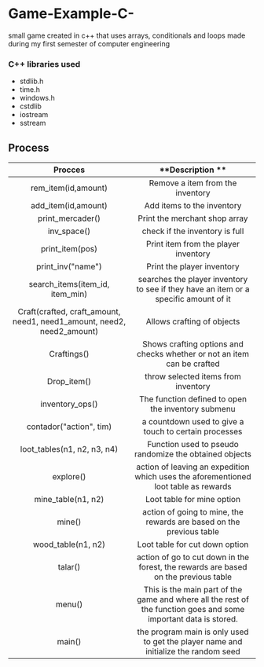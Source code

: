 # Game-Example-C-
small game created in c++ that uses arrays, conditionals and loops made during my first semester of computer engineering

### C++ libraries used

-  stdlib.h
- time.h
- windows.h
- cstdlib
- iostream
- sstream

## Process

|  **Procces** | **Description **  |
| :------------: | :------------: |
|  rem_item(id,amount) | Remove a item from the inventory |
| add_item(id,amount)  | Add items to the inventory  |
|  print_mercader() | Print the merchant shop array |
| inv_space() | check if the inventory is full |
| print_item(pos)  | Print item from the player inventory |
| print_inv("name") | Print the player inventory |
| search_items(item_id, item_min)  | searches the player inventory to see if they have an item or a specific amount of it |
| Craft(crafted, craft_amount, need1, need1_amount, need2, need2_amount)  | Allows crafting of objects  |
| Craftings() | Shows crafting options and checks whether or not an item can be crafted | 
| Drop_item() | throw selected items from inventory | 
| inventory_ops() | The function defined to open the inventory submenu | 
| contador("action", tim)  | a countdown used to give a touch to certain processes |
| loot_tables(n1, n2, n3, n4) | Function used to pseudo randomize the obtained objects | 
| explore()  | action of leaving an expedition which uses the aforementioned loot table as rewards |
| mine_table(n1, n2) | Loot table for mine option |
| mine()  | action of going to mine, the rewards are based on the previous table |
| wood_table(n1, n2)  | Loot table for cut down option|
| talar() | action of go to cut down in the forest, the rewards are based on the previous table |
| menu() | This is the main part of the game and where all the rest of the function goes and some important data is stored. |
| main() | the program main is only used to get the player name and initialize the random seed |
